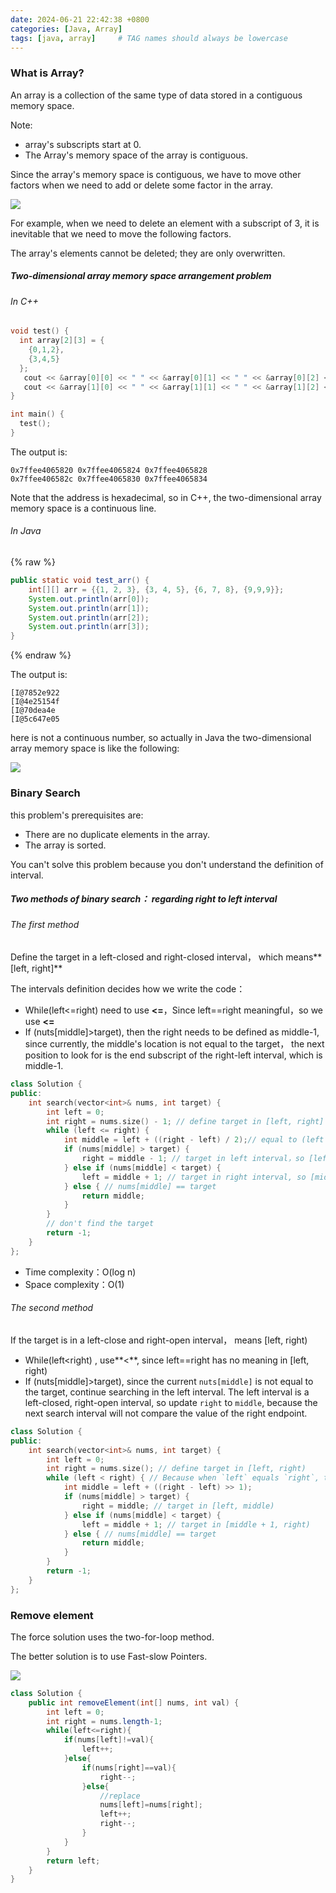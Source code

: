 ```yaml
---
date: 2024-06-21 22:42:38 +0800
categories: [Java, Array]
tags: [java, array]     # TAG names should always be lowercase
---
```


### What is Array?

An array is a collection of the same type of data stored in a contiguous memory space.

Note: 

- array's subscripts start at 0.
- The Array's memory space of the array is contiguous.

Since the array's memory space is contiguous, we have to move other factors when we need to add or delete some factor in the array.

![](https://github.com/Flowers2Algernon/flowers2algernon.github.io/blob/main/assets/images/062101.png)

For example, when we need to delete an element with a subscript of 3, it is inevitable that we need to move the following factors. 

The array's elements cannot be deleted; they are only overwritten.

##### Two-dimensional array memory space arrangement problem

###### In C++

```c++ 
void test() {
  int array[2][3] = {
    {0,1,2},
    {3,4,5}
  };
   cout << &array[0][0] << " " << &array[0][1] << " " << &array[0][2] << endl;
   cout << &array[1][0] << " " << &array[1][1] << " " << &array[1][2] << endl;
}

int main() {
  test();
}
```

The output is:

```
0x7ffee4065820 0x7ffee4065824 0x7ffee4065828
0x7ffee406582c 0x7ffee4065830 0x7ffee4065834
```

Note that the address is hexadecimal, so in C++, the two-dimensional array memory space is a continuous line.

###### In Java

{% raw %}

```java
public static void test_arr() {
    int[][] arr = {{1, 2, 3}, {3, 4, 5}, {6, 7, 8}, {9,9,9}};
    System.out.println(arr[0]);
    System.out.println(arr[1]);
    System.out.println(arr[2]);
    System.out.println(arr[3]);
}
```

{% endraw %}

The output is:

```
[I@7852e922
[I@4e25154f
[I@70dea4e
[I@5c647e05
```

here is not a continuous number, so actually in Java the two-dimensional array memory space is like the following:

 ![](https://github.com/Flowers2Algernon/flowers2algernon.github.io/blob/main/assets/images/062102.png)

### Binary Search

[Binary Search Problem]: https://leetcode.com/problems/binary-search/

this problem's prerequisites are:

- There are no duplicate elements in the array.
- The array is sorted.

You can't solve this problem because you don't understand the definition of interval.

##### Two methods of binary search： regarding right to left interval

###### The first method

Define the target in a left-closed and right-closed interval， which means**[left, right]**

The intervals definition decides how we write the code：

- While(left<=right) need to use **<=**，Since left==right meaningful，so we use **<=**
- If (nuts[middle]>target), then the right needs to be defined as middle-1, since currently, the middle's location is not equal to the target， the next position to look for is the end subscript of the right-left interval, which is middle-1.

```c++
class Solution {
public:
    int search(vector<int>& nums, int target) {
        int left = 0;
        int right = nums.size() - 1; // define target in [left, right] interval
        while (left <= right) { 
            int middle = left + ((right - left) / 2);// equal to (left + right)/2
            if (nums[middle] > target) {
                right = middle - 1; // target in left interval，so [left, middle - 1]
            } else if (nums[middle] < target) {
                left = middle + 1; // target in right interval, so [middle + 1, right]
            } else { // nums[middle] == target
                return middle; 
            }
        }
        // don't find the target
        return -1;
    }
};
```

- Time complexity：O(log n)
- Space complexity：O(1)

###### The second method

If the target is in a left-close and right-open interval， means [left, right)

- While(left<right) , use**<**, since left==right has no meaning in [left, right)
- If (nuts[middle]>target),  since the current `nuts[middle]` is not equal to the target, continue searching in the left interval. The left interval is a left-closed, right-open interval, so update `right` to `middle`, because the next search interval will not compare the value of the right endpoint.

```c++
class Solution {
public:
    int search(vector<int>& nums, int target) {
        int left = 0;
        int right = nums.size(); // define target in [left, right)
        while (left < right) { // Because when `left` equals `right`, the interval `[left, right)` is an invalid space, so use `<`.
            int middle = left + ((right - left) >> 1);
            if (nums[middle] > target) {
                right = middle; // target in [left, middle)
            } else if (nums[middle] < target) {
                left = middle + 1; // target in [middle + 1, right)
            } else { // nums[middle] == target
                return middle; 
            }
        }
        return -1;
    }
};
```

### Remove element

[No 27 ]: https://leetcode.com/problems/remove-element/

The force solution uses the two-for-loop method.

The better solution is to use Fast-slow Pointers.

![](https://github.com/Flowers2Algernon/flowers2algernon.github.io/blob/main/assets/images/062103.gif)

```java
class Solution {
    public int removeElement(int[] nums, int val) {
        int left = 0;
        int right = nums.length-1;
        while(left<=right){
            if(nums[left]!=val){
                left++;
            }else{
                if(nums[right]==val){
                    right--;
                }else{
                    //replace
                    nums[left]=nums[right];
                    left++;
                    right--;
                }
            }
        }
        return left;
    }
}
```



